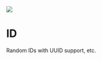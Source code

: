 <img src="https://kekse.biz/github.php?draw&text=`ID`&override=github:v4" />

# ID
Random IDs with UUID support, etc.

